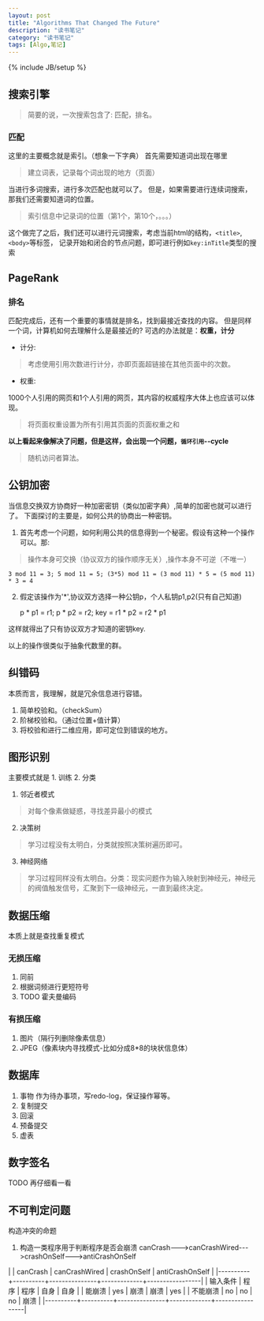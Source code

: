 ```yaml
---
layout: post
title: "Algorithms That Changed The Future"
description: "读书笔记"
category: "读书笔记"
tags: [Algo,笔记]
---
```

{% include JB/setup %}

## 搜索引擎
>简要的说，一次搜索包含了: 匹配，排名。

### 匹配

这里的主要概念就是索引。（想象一下字典）
首先需要知道词出现在哪里

>建立词表，记录每个词出现的地方（页面）

当进行多词搜索，进行多次匹配也就可以了。
但是，如果需要进行连续词搜索，那我们还需要知道词的位置。

>索引信息中记录词的位置（第1个，第10个，。。。）

这个做完了之后，我们还可以进行元词搜索，考虑当前html的结构，`<title>`,`<body>`等标签，
记录开始和闭合的节点问题，即可进行例如`key:inTitle`类型的搜索

## PageRank

### 排名

匹配完成后，还有一个重要的事情就是排名，找到最接近查找的内容。
但是同样一个词，计算机如何去理解什么是最接近的? 可选的办法就是：**权重，计分**

+ 计分:

> 考虑使用引用次数进行计分，亦即页面超链接在其他页面中的次数。

+ 权重:

1000个人引用的网页和1个人引用的网页，其内容的权威程序大体上也应该可以体现。

> 将页面权重设置为所有引用其页面的页面权重之和

**以上看起来像解决了问题，但是这样，会出现一个问题，`循环引用`--cycle**

> 随机访问者算法。

## 公钥加密
当信息交换双方协商好一种加密密钥（类似加密字典）,简单的加密也就可以进行了。
下面探讨的主要是，如何公共的协商出一种密钥。

1. 首先考虑一个问题，如何利用公共的信息得到一个秘密。假设有这种一个操作可以。那:

> 操作本身可交换（协议双方的操作顺序无关）,操作本身不可逆（不唯一）

    3 mod 11 = 3; 5 mod 11 = 5; (3*5) mod 11 = (3 mod 11) * 5 = (5 mod 11) * 3 = 4

2. 假定该操作为'\*',协议双方选择一种公钥p，个人私钥p1,p2(只有自己知道)

    p * p1 = r1; p * p2 = r2; key = r1 * p2 = r2 * p1

这样就得出了只有协议双方才知道的密钥key.

以上的操作很类似于抽象代数里的群。

## 纠错码

本质而言，我理解，就是冗余信息进行容错。

1. 简单校验和。（checkSum）
2. 阶梯校验和。（通过位置+值计算）
3. 将校验和进行二维应用，即可定位到错误的地方。

## 图形识别

主要模式就是 1. 训练 2. 分类

1. 邻近者模式
> 对每个像素做疑惑，寻找差异最小的模式

2. 决策树
> 学习过程没有太明白，分类就按照决策树遍历即可。

3. 神经网络
> 学习过程同样没有太明白。分类：现实问题作为输入映射到神经元，神经元的阀值触发信号，汇聚到下一级神经元，一直到最终决定。

## 数据压缩

本质上就是查找重复模式

### 无损压缩

1. 同前
2. 根据词频进行更短符号
3. TODO 霍夫曼编码

### 有损压缩

1. 图片（隔行列删除像素信息）
2. JPEG（像素块内寻找模式-比如分成8*8的块状信息体）


## 数据库

1. 事物
作为待办事项，写redo-log，保证操作幂等。
2. 复制提交
3. 回滚
4. 预备提交
5. 虚表

## 数字签名
TODO 再仔细看一看

## 不可判定问题

构造冲突的命题

1. 构造一类程序用于判断程序是否会崩溃
canCrash--->canCrashWired--->crashOnSelf--->antiCrashOnSelf

|          | canCrash | canCrashWired | crashOnSelf | antiCrashOnSelf |
|----------+----------+---------------+-------------+-----------------|
| 输入条件 | 程序     | 程序          | 自身        | 自身            |
| 能崩溃   | yes      | 崩溃          | 崩溃        | yes             |
| 不能崩溃 | no       | no            | no          | 崩溃            |
|----------+----------+---------------+-------------+-----------------|
